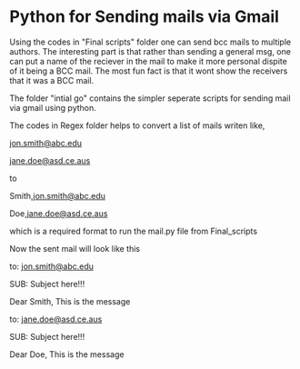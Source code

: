 # Python for Sending mails via Gmail 
Using the codes in "Final scripts" folder one can send bcc mails to multiple authors. 
The interesting part is that rather than sending a general msg, one can put a name of the reciever in the mail to make it more personal 
dispite of it being a BCC mail. The most fun fact is that it wont show the receivers that it was a BCC mail. 

The folder "intial go" contains the simpler seperate scripts for sending mail via gmail using python.

The codes in Regex folder helps to convert a list of mails writen like,

jon.smith@abc.edu  

jane.doe@asd.ce.aus

to 

Smith,jon.smith@abc.edu  

Doe,jane.doe@asd.ce.aus

which is a required format to run the mail.py file from Final_scripts  

Now the sent mail will look like this 

to: jon.smith@abc.edu  

SUB: Subject here!!!

Dear Smith,
This is the message 

to: jane.doe@asd.ce.aus

SUB: Subject here!!!

Dear Doe,
This is the message 
